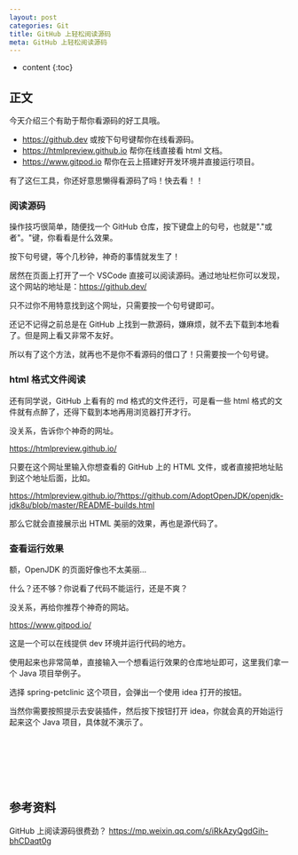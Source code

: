 ```yaml
---
layout: post
categories: Git
title: GitHub 上轻松阅读源码
meta: GitHub 上轻松阅读源码
---
```

* content
{:toc}
  
## 正文

今天介绍三个有助于帮你看源码的好工具哦。
* <https://github.dev> 或按下句号键帮你在线看源码。
* <https://htmlpreview.github.io> 帮你在线直接看 html 文档。
* <https://www.gitpod.io> 帮你在云上搭建好开发环境并直接运行项目。

有了这仨工具，你还好意思懒得看源码了吗！快去看！！

### 阅读源码

操作技巧很简单，随便找一个 GitHub 仓库，按下键盘上的句号，也就是"."或者"。"键，你看看是什么效果。

按下句号键，等个几秒钟，神奇的事情就发生了！

居然在页面上打开了一个 VSCode 直接可以阅读源码。通过地址栏你可以发现，这个网站的地址是：https://github.dev/

只不过你不用特意找到这个网址，只需要按一个句号键即可。

还记不记得之前总是在 GitHub 上找到一款源码，嫌麻烦，就不去下载到本地看了。但是网上看又非常不友好。

所以有了这个方法，就再也不是你不看源码的借口了！只需要按一个句号键。

### html 格式文件阅读

还有同学说，GitHub 上看有的 md 格式的文件还行，可是看一些 html 格式的文件就有点醉了，还得下载到本地再用浏览器打开才行。

没关系，告诉你个神奇的网址。

https://htmlpreview.github.io/


只要在这个网址里输入你想查看的 GitHub 上的 HTML 文件，或者直接把地址贴到这个地址后面，比如。

https://htmlpreview.github.io/?https://github.com/AdoptOpenJDK/openjdk-jdk8u/blob/master/README-builds.html

那么它就会直接展示出 HTML 美丽的效果，再也是源代码了。

### 查看运行效果

额，OpenJDK 的页面好像也不太美丽...

什么？还不够？你说看了代码不能运行，还是不爽？

没关系，再给你推荐个神奇的网站。

https://www.gitpod.io/

这是一个可以在线提供 dev 环境并运行代码的地方。

使用起来也非常简单，直接输入一个想看运行效果的仓库地址即可，这里我们拿一个 Java 项目举例子。

选择 spring-petclinic 这个项目，会弹出一个使用 idea 打开的按钮。

当然你需要按照提示去安装插件，然后按下按钮打开 idea，你就会真的开始运行起来这个 Java 项目，具体就不演示了。





<br/><br/><br/><br/><br/>
## 参考资料

GitHub 上阅读源码很费劲？ <https://mp.weixin.qq.com/s/iRkAzyQgdGih-bhCDaqt0g>




